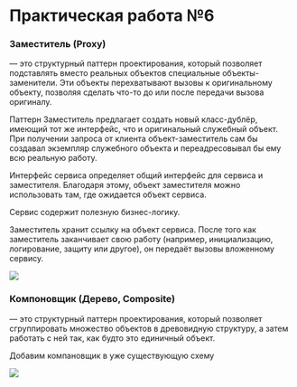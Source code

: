 # Практическая работа №6

### Заместитель (Proxy)
— это структурный паттерн проектирования, который позволяет подставлять вместо
реальных объектов специальные объекты-заменители. Эти объекты перехватывают вызовы к
оригинальному объекту, позволяя сделать что-то до или после передачи вызова оригиналу.

Паттерн Заместитель предлагает создать новый класс-дублёр, имеющий тот же интерфейс, что и
оригинальный служебный объект. При получении запроса от клиента объект-заместитель сам бы
создавал экземпляр служебного объекта и переадресовывал бы ему всю реальную работу.

Интерфейс сервиса определяет общий интерфейс для сервиса и заместителя. Благодаря
этому, объект заместителя можно использовать там, где ожидается объект сервиса.

Сервис содержит полезную бизнес-логику.

Заместитель хранит ссылку на объект сервиса. После того как заместитель заканчивает
свою работу (например, инициализацию, логирование, защиту или другое), он передаёт
вызовы вложенному сервису.

![](https://github.com/anyam/TMP/blob/main/lab_6/proxy.png)

### Компоновщик (Дерево, Composite)
— это структурный паттерн проектирования, который позволяет сгруппировать
множество объектов в древовидную структуру, а затем работать с ней так, как будто это
единичный объект.


Добавим компановщик в уже существующую схему


![](https://github.com/anyam/TMP/blob/main/lab_6/composite.png)
